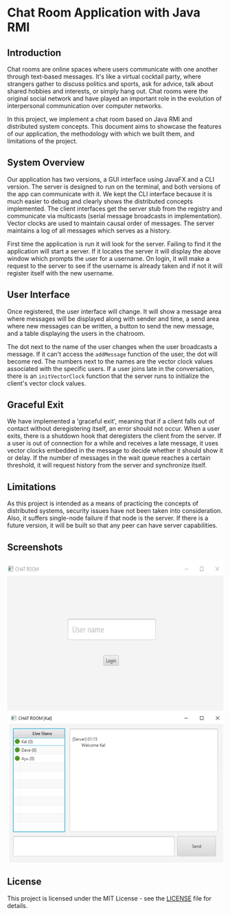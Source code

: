 # Chat Room Application with Java RMI

## Introduction

Chat rooms are online spaces where users communicate with one another through text-based messages. It's like a virtual cocktail party, where strangers gather to discuss politics and sports, ask for advice, talk about shared hobbies and interests, or simply hang out. Chat rooms were the original social network and have played an important role in the evolution of interpersonal communication over computer networks.

In this project, we implement a chat room based on Java RMI and distributed system concepts. This document aims to showcase the features of our application, the methodology with which we built them, and limitations of the project.

## System Overview

Our application has two versions, a GUI interface using JavaFX and a CLI version. The server is designed to run on the terminal, and both versions of the app can communicate with it. We kept the CLI interface because it is much easier to debug and clearly shows the distributed concepts implemented. The client interfaces get the server stub from the registry and communicate via multicasts (serial message broadcasts in implementation). Vector clocks are used to maintain causal order of messages. The server maintains a log of all messages which serves as a history.

First time the application is run it will look for the server. Failing to find it the application will start a server. If it locates the server it will display the above window which prompts the user for a username. On login, it will make a request to the server to see if the username is already taken and if not it will register itself with the new username.

## User Interface

Once registered, the user interface will change. It will show a message area where messages will be displayed along with sender and time, a send area where new messages can be written, a button to send the new message, and a table displaying the users in the chatroom.

The dot next to the name of the user changes when the user broadcasts a message. If it can't access the `addMessage` function of the user, the dot will become red. The numbers next to the names are the vector clock values associated with the specific users. If a user joins late in the conversation, there is an `initVectorClock` function that the server runs to initialize the client's vector clock values.

## Graceful Exit

We have implemented a 'graceful exit', meaning that if a client falls out of contact without deregistering itself, an error should not occur. When a user exits, there is a shutdown hook that deregisters the client from the server. If a user is out of connection for a while and receives a late message, it uses vector clocks embedded in the message to decide whether it should show it or delay. If the number of messages in the wait queue reaches a certain threshold, it will request history from the server and synchronize itself.

## Limitations

As this project is intended as a means of practicing the concepts of distributed systems, security issues have not been taken into consideration. Also, it suffers single-node failure if that node is the server. If there is a future version, it will be built so that any peer can have server capabilities.

## Screenshots

<img src="1.png" alt="Login" height="350"  style="margin-right: 20px;" /> <img src="2.png" alt="Chat" height="350" />

## License

This project is licensed under the MIT License - see the [LICENSE](LICENSE) file for details.
